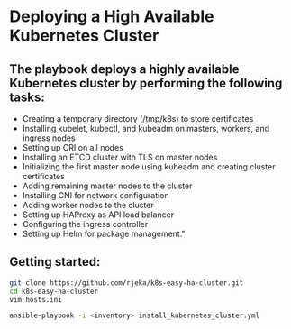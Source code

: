 # Deploying a High Available Kubernetes Cluster


## The playbook deploys a highly available Kubernetes cluster by performing the following tasks:

- Creating a temporary directory (/tmp/k8s) to store certificates
- Installing kubelet, kubectl, and kubeadm on masters, workers, and ingress nodes
- Setting up CRI on all nodes
- Installing an ETCD cluster with TLS on master nodes
- Initializing the first master node using kubeadm and creating cluster certificates
- Adding remaining master nodes to the cluster
- Installing CNI for network configuration
- Adding worker nodes to the cluster
- Setting up HAProxy as API load balancer
- Configuring the ingress controller
- Setting up Helm for package management."


## Getting started:

```bash
git clone https://github.com/rjeka/k8s-easy-ha-cluster.git
cd k8s-easy-ha-cluster
vim hosts.ini
```

```bash
ansible-playbook -i <inventory> install_kubernetes_cluster.yml
```



